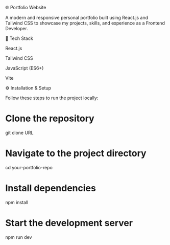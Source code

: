 🌐 Portfolio Website

A modern and responsive personal portfolio built using React.js and Tailwind CSS to showcase my projects, skills, and experience as a Frontend Developer.

🚀 Tech Stack

React.js

Tailwind CSS

JavaScript (ES6+)

Vite

⚙️ Installation & Setup

Follow these steps to run the project locally:

# Clone the repository
git clone URL

# Navigate to the project directory
cd your-portfolio-repo

# Install dependencies
npm install

# Start the development server
npm run dev